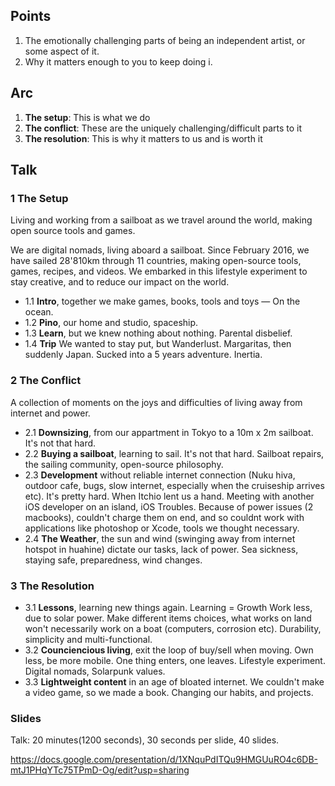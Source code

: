 
## Points 

1. The emotionally challenging parts of being an independent artist, or some aspect of it.
2. Why it matters enough to you to keep doing i.

## Arc

1. **The setup**: This is what we do
2. **The conflict**: These are the uniquely challenging/difficult parts to it
3. **The resolution**: This is why it matters to us and is worth it

## Talk

### 1 The Setup

Living and working from a sailboat as we travel around the world, making open source tools and games.

We are digital nomads, living aboard a sailboat. Since February 2016, we have sailed 28'810km through 11 countries, making open-source tools, games, recipes, and videos. We embarked in this lifestyle experiment to stay creative, and to reduce our impact on the world.

- 1.1 **Intro**, together we make games, books, tools and toys — On the ocean.
- 1.2 **Pino**, our home and studio, spaceship.
- 1.3 **Learn**, but we knew nothing about nothing. Parental disbelief.
- 1.4 **Trip** We wanted to stay put, but Wanderlust. Margaritas, then suddenly Japan. Sucked into a 5 years adventure. Inertia. 

### 2 The Conflict

A collection of moments on the joys and difficulties of living away from internet and power.

- 2.1 **Downsizing**, from our appartment in Tokyo to a 10m x 2m sailboat. It's not that hard.
- 2.2 **Buying a sailboat**, learning to sail. It's not that hard. Sailboat repairs, the sailing community, open-source philosophy.
- 2.3 **Development** without reliable internet connection (Nuku hiva, outdoor cafe, bugs, slow internet, especially when the cruiseship arrives etc). It's pretty hard. When Itchio lent us a hand. Meeting with another iOS developer on an island, iOS Troubles. Because of power issues (2 macbooks), couldn't charge them on end, and so couldnt work with applications like photoshop or Xcode, tools we thought necessary.
- 2.4 **The Weather**, the sun and wind (swinging away from internet hotspot in huahine) dictate our tasks, lack of power. Sea sickness, staying safe, preparedness, wind changes.

### 3 The Resolution

- 3.1 **Lessons**, learning new things again. Learning = Growth Work less, due to solar power. Make different items choices, what works on land won't necessarily work on a boat (computers, corrosion etc). Durability, simplicity and multi-functional.
- 3.2 **Counciencious living**, exit the loop of buy/sell when moving. Own less, be more mobile. One thing enters, one leaves. Lifestyle experiment. Digital nomads, Solarpunk values.
- 3.3 **Lightweight content** in an age of bloated internet. We couldn't make a video game, so we made a book. Changing our habits, and projects.

### Slides

Talk: 20 minutes(1200 seconds), 30 seconds per slide, 40 slides.

https://docs.google.com/presentation/d/1XNquPdITQu9HMGUuRO4c6DB-mtJ1PHqYTc75TPmD-Og/edit?usp=sharing


